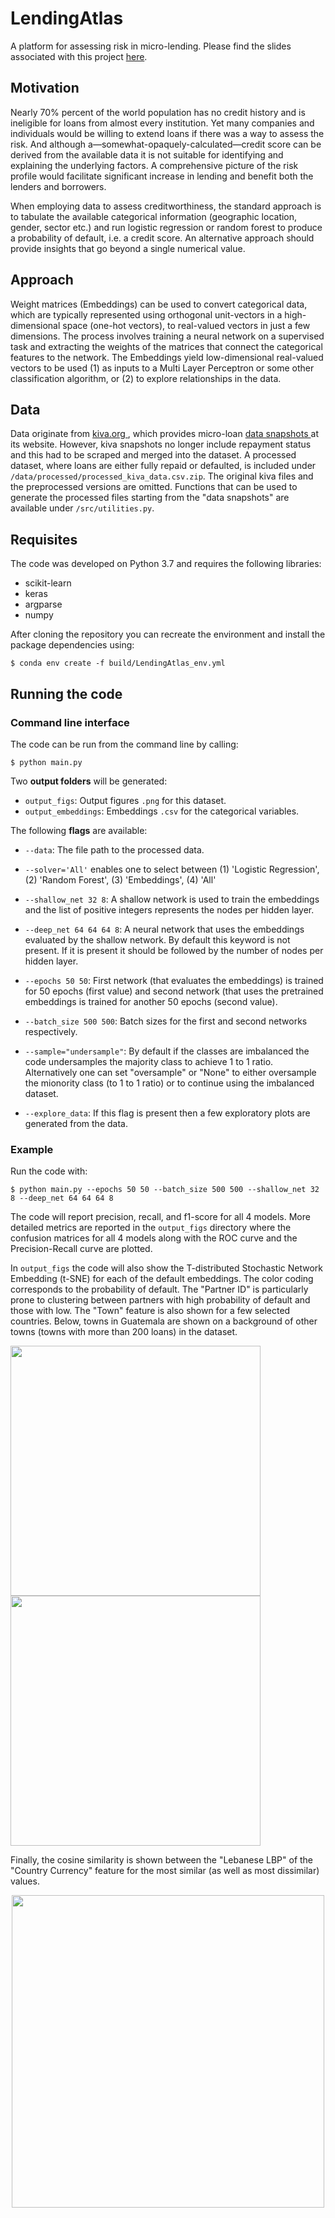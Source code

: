 # LendingAtlas
A platform for assessing risk in micro-lending. Please find the slides associated with this project [here](https://drive.google.com/open?id=1ejxnE_gvRhf6n6RGqNMrEHwo2j7aHA5CkmFvz4YNKso).

## Motivation
Nearly 70% percent of the world population has no credit history and is ineligible for loans from almost every institution. Yet many companies and individuals would be willing to extend loans if there was a way to assess the risk. And although a&mdash;somewhat-opaquely-calculated&mdash;credit score can be derived from the available data it is not suitable for identifying and explaining the underlying factors. A comprehensive picture of the risk profile would facilitate significant increase in lending and benefit both the lenders and borrowers.

When employing data to assess creditworthiness, the standard approach is to tabulate the available categorical information (geographic location, gender, sector etc.) and run logistic regression or random forest to produce a probability of default, i.e. a credit score. An alternative approach should provide insights that go beyond a single numerical value.

## Approach

Weight matrices (Embeddings) can be used to convert categorical data, which are typically represented using orthogonal unit-vectors in a high-dimensional space (one-hot vectors), to real-valued vectors in just a few dimensions. The process involves training a neural network on a supervised task and extracting the weights of the matrices that connect the categorical features to the network. The Embeddings yield low-dimensional real-valued vectors to be used (1) as inputs to a Multi Layer Perceptron or some other classification algorithm, or (2) to explore relationships in the data. 

## Data
Data originate from <a href="https://www.kiva.org"> kiva.org </a>, which provides micro-loan <a href="https://build.kiva.org/docs/data/snapshots"> data snapshots </a> at its website. However, kiva snapshots no longer include repayment status and this had to be scraped and merged into the dataset. A processed dataset, where loans are either fully repaid or defaulted, is included under `/data/processed/processed_kiva_data.csv.zip`. The original kiva files and the preprocessed versions are omitted. Functions that can be used to generate the processed files starting from the "data snapshots" are available under `/src/utilities.py`.

## Requisites
The code was developed on Python 3.7 and requires the following libraries:
- scikit-learn
- keras
- argparse
- numpy 

After cloning the repository you can recreate the environment and install the package dependencies using:
```shell
$ conda env create -f build/LendingAtlas_env.yml
```

## Running the code

### Command line interface
The code can be run from the command line by calling:
```shell
$ python main.py
```
Two **output folders** will be generated:
- `output_figs`: Output figures `.png` for this dataset.
- `output_embeddings`: Embeddings `.csv` for the categorical variables.

The following **flags** are available:

- `--data`: The file path to the processed data.

- `--solver='All'` enables one to select between (1) 'Logistic Regression', (2) 'Random Forest', (3) 'Embeddings', (4) 'All'

- `--shallow_net 32 8`: A shallow network is used to train the embeddings and the list of positive integers represents the nodes per hidden layer.

- `--deep_net 64 64 64 8`: A neural network that uses the embeddings evaluated by the shallow network. By default this keyword is not present. If it is present it should be followed by the number of nodes per hidden layer.

- `--epochs 50 50`: First network (that evaluates the embeddings) is trained for 50 epochs (first value) and second network (that uses the pretrained embeddings is trained for another 50 epochs (second value). 

- `--batch_size 500 500`: Batch sizes for the first and second networks respectively.

- `--sample="undersample"`: By default if the classes are imbalanced the code undersamples the majority class to achieve 1 to 1 ratio. Alternatively one can set "oversample" or "None" to either oversample the mionority class (to 1 to 1 ratio) or to continue using the imbalanced dataset. 

- `--explore_data`: If this flag is present then a few exploratory plots are generated from the data. 

### Example
Run the code with:
```shell
$ python main.py --epochs 50 50 --batch_size 500 500 --shallow_net 32 8 --deep_net 64 64 64 8
```
The code will report precision, recall, and f1-score for all 4 models. More detailed metrics are reported in the `output_figs` directory where the confusion matrices for all 4 models along with the ROC curve and the Precision-Recall curve are plotted.

In `output_figs` the code will also show the T-distributed Stochastic Network Embedding (t-SNE) for each of the default embeddings. The color coding corresponds to the probability of default. The "Partner ID" is particularly prone to clustering between partners with high probability of default and those with low. The "Town" feature is also shown for a few selected countries. Below, towns in Guatemala are shown on a background of other towns (towns with more than 200 loans) in the dataset.

<p float="left">
  <img src="https://github.com/michail-tzoufras/LendingAtlas/blob/master/example_output/Partner%20ID_embedding_plot.png" width="400" />
  <img src="https://github.com/michail-tzoufras/LendingAtlas/blob/master/example_output/Guatemala_embedding_plot.png" width="400" /> 
</p>

Finally, the cosine similarity is shown between the "Lebanese LBP" of the "Country Currency" feature for the most similar (as well as most dissimilar) values.

<p align="center">
  <img src="https://github.com/michail-tzoufras/LendingAtlas/blob/master/example_output/LebanesePound.png" 
       width="500" />
</p>
